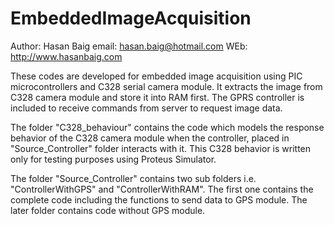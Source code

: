 # EmbeddedImageAcquisition
Author: Hasan Baig
email: hasan.baig@hotmail.com
WEb: http://www.hasanbaig.com

These codes are developed for embedded image acquisition using PIC microcontrollers and C328 serial camera module. It extracts the image from C328 camera module and store it into RAM first. The GPRS controller is included to receive commands from server to request image data.

The folder "C328_behaviour" contains the code which models the response behavior of the C328 camera module when the controller, placed in "Source_Controller" folder interacts with it. This C328 behavior is written only for testing purposes using Proteus Simulator. 

The folder "Source_Controller" contains two sub folders i.e. "ControllerWithGPS" and "ControllerWithRAM". The first one contains the complete code including the functions to send data to GPS module. The later folder contains code without GPS module. 

